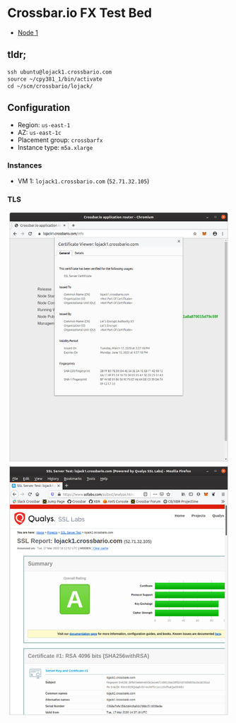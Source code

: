 # Crossbar.io FX Test Bed

* [Node 1](https://lojack1.crossbario.com/info)

## tldr;

```console
ssh ubuntu@lojack1.crossbario.com
source ~/cpy381_1/bin/activate
cd ~/scm/crossbario/lojack/
```

## Configuration

* Region: `us-east-1`
* AZ: `us-east-1c`
* Placement group: `crossbarfx`
* Instance type: `m5a.xlarge`

### Instances

* VM 1: `lojack1.crossbario.com` (`52.71.32.105`)

### TLS

![shot 1](screenshots/shot1.png "shot 1")
![shot 1](screenshots/shot2.png "shot 2")
